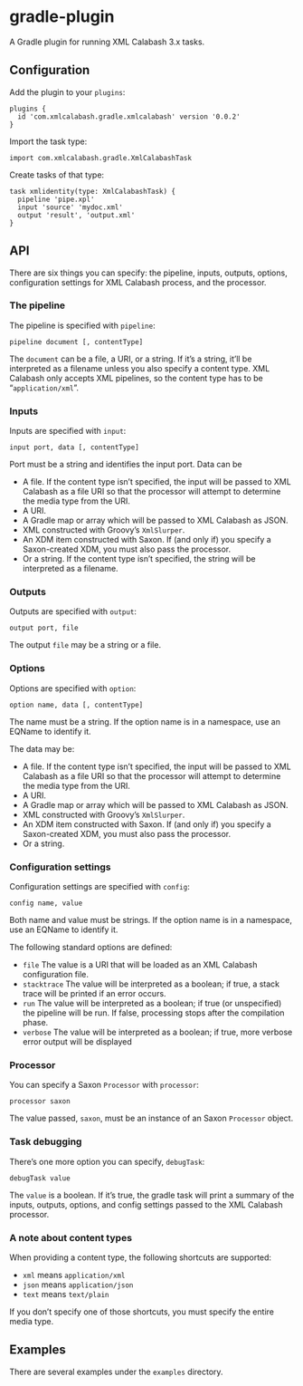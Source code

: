 # gradle-plugin

A Gradle plugin for running XML Calabash 3.x tasks.

## Configuration

Add the plugin to your `plugins`:

```
plugins {
  id 'com.xmlcalabash.gradle.xmlcalabash' version '0.0.2'
}
```

Import the task type:

```
import com.xmlcalabash.gradle.XmlCalabashTask
```

Create tasks of that type:

```
task xmlidentity(type: XmlCalabashTask) {
  pipeline 'pipe.xpl'
  input 'source' 'mydoc.xml'
  output 'result', 'output.xml'
}
```

## API

There are six things you can specify: the pipeline, inputs, outputs, options,
configuration settings for XML Calabash process, and the processor.

### The pipeline

The pipeline is specified with `pipeline`:

```
pipeline document [, contentType]
```

The `document` can be a file, a URI, or a string. If it’s a string,
it’ll be interpreted as a filename unless you also specify a content
type. XML Calabash only accepts XML pipelines, so the content type has
to be “`application/xml`”.

### Inputs

Inputs are specified with `input`:

```
input port, data [, contentType]
```

Port must be a string and identifies the input port. Data can be

*  A file. If the content type isn’t specified, the input will be
   passed to XML Calabash as a file URI so that the processor will
   attempt to determine the media type from the URI.
* A URI.
* A Gradle map or array which will be passed to XML Calabash as JSON.
* XML constructed with Groovy’s `XmlSlurper`.
* An XDM item constructed with Saxon. If (and only if) you specify a
  Saxon-created XDM, you must also pass the processor.
* Or a string. If the content type isn’t specified, the string will
  be interpreted as a filename.

### Outputs

Outputs are specified with `output`:

```
output port, file
```

The output `file` may be a string or a file.

### Options

Options are specified with `option`:

```
option name, data [, contentType]
```

The name must be a string. If the option name is in a namespace, use
an EQName to identify it.

The data may be:

*  A file. If the content type isn’t specified, the input will be
   passed to XML Calabash as a file URI so that the processor will
   attempt to determine the media type from the URI.
* A URI.
* A Gradle map or array which will be passed to XML Calabash as JSON.
* XML constructed with Groovy’s `XmlSlurper`.
* An XDM item constructed with Saxon. If (and only if) you specify a
  Saxon-created XDM, you must also pass the processor.
* Or a string.

### Configuration settings

Configuration settings are specified with `config`:

```
config name, value
```

Both name and value must be strings. If the option name is in a
namespace, use an EQName to identify it.

The following standard options are defined:

* `file` The value is a URI that will be loaded as an XML Calabash
  configuration file.
* `stacktrace` The value will be interpreted as a boolean; if true, a
  stack trace will be printed if an error occurs.
* `run` The value will be interpreted as a boolean; if true (or
  unspecified) the pipeline will be run. If false, processing stops
  after the compilation phase.
* `verbose` The value will be interpreted as a boolean; if true, more
  verbose error output will be displayed

### Processor

You can specify a Saxon `Processor` with `processor`:

```
processor saxon
```

The value passed, `saxon`, must be an instance of an Saxon `Processor`
object.

### Task debugging

There’s one more option you can specify, `debugTask`:

```
debugTask value
```

The `value` is a boolean. If it’s true, the gradle task will print a
summary of the inputs, outputs, options, and config settings passed to
the XML Calabash processor.

### A note about content types

When providing a content type, the following shortcuts are supported:

* `xml` means `application/xml`
* `json` means `application/json`
* `text` means `text/plain`

If you don’t specify one of those shortcuts, you must specify the
entire media type.

## Examples

There are several examples under the `examples` directory.
